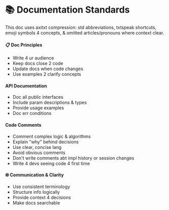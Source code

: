 
# 📚 Documentation Standards

This doc uses axitxt compression: std abbreviations, txtspeak shortcuts, emoji symbols 4 concepts, & omitted articles/pronouns where context clear.

#### 📋 Doc Principles
- Write 4 ur audience
- Keep docs close 2 code
- Update docs when code changes
- Use examples 2 clarify concepts

#### API Documentation
- Doc all public interfaces
- Include param descriptions & types
- Provide usage examples
- Doc err conditions

#### Code Comments
- Comment complex logic & algorithms
- Explain "why" behind decisions
- Use clear, concise lang
- Avoid obvious comments
- Don't write comments abt impl history or session changes
- Write 4 devs seeing code 4 first time

#### 🌐 Communication & Clarity
- Use consistent terminology
- Structure info logically
- Provide context 4 decisions
- Make docs searchable
